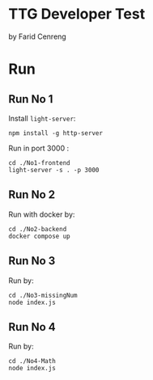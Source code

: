 # TTG Developer Test

by Farid Cenreng

# Run
## Run No 1
Install ```light-server```:
``` [bash]
npm install -g http-server
```

Run in port 3000 :
``` [bash]
cd ./No1-frontend
light-server -s . -p 3000
```

## Run No 2
Run with docker by:

```[bash]
cd ./No2-backend
docker compose up
```

## Run No 3
Run by:

```[bash]
cd ./No3-missingNum
node index.js
```

## Run No 4
Run by:

```[bash]
cd ./No4-Math
node index.js
```